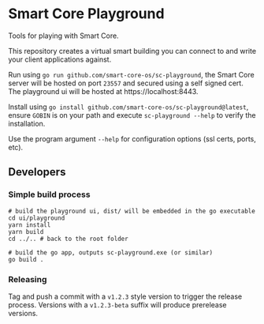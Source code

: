 # Smart Core Playground

Tools for playing with Smart Core.

This repository creates a virtual smart building you can connect to and write your client applications against.

Run using `go run github.com/smart-core-os/sc-playground`, the Smart Core server will be hosted on port `23557` and
secured using a self signed cert. The playground ui will be hosted at https://localhost:8443.

Install using `go install github.com/smart-core-os/sc-playground@latest`, ensure `GOBIN` is on your path and
execute `sc-playground --help` to verify the installation.

Use the program argument `--help` for configuration options (ssl certs, ports, etc).

## Developers

### Simple build process

```shell
# build the playground ui, dist/ will be embedded in the go executable
cd ui/playground
yarn install
yarn build
cd ../.. # back to the root folder

# build the go app, outputs sc-playground.exe (or similar)
go build .
```

### Releasing

Tag and push a commit with a `v1.2.3` style version to trigger the release process. Versions with a `v1.2.3-beta` suffix
will produce prerelease versions.
